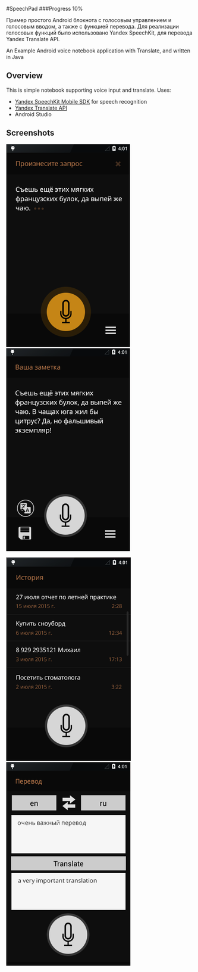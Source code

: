 #SpeechPad
###Progress 10%

Пример простого Android блокнота с голосовым управлением и голосовым вводом,
а также с функцией перевода. Для реализации голосовых функций было использовано Yandex SpeechKit, для перевода Yandex Translate API.

An Example Android voice notebook application with Translate, and written in Java

## Overview
This is simple notebook supporting voice input and translate.
Uses:

- [Yandex SpeechKit Mobile SDK](https://tech.yandex.com/speechkit/mobilesdk/) for speech recognition
- [Yandex Translate API](https://tech.yandex.com/translate/)
- Android Studio

## Screenshots
<img src="./Screenshots/screenshot1.png" alt="screenshot1"/><img src="./Screenshots/screenshot2.png" alt="screenshot2"/>

<img src="./Screenshots/screenshot3.png" alt="screenshot3"/><img src="./Screenshots/screenshot4.png" alt="screenshot4"/>

